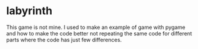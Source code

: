 # labyrinth

This game is not mine. I used to make an example of game with pygame and how to make the code better not repeating the same code for different parts where the code has just few differences.
